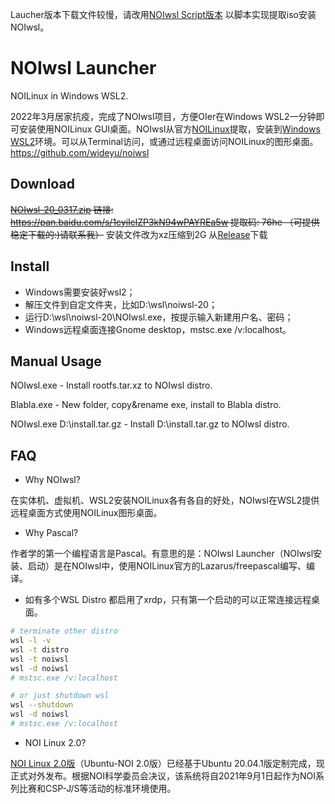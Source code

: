 Laucher版本下载文件较慢，请改用[NOIwsl Script版本](https://github.com/wideyu/noiwsl) 以脚本实现提取iso安装NOIwsl。

# NOIwsl Launcher

NOILinux in Windows WSL2.

2022年3月居家抗疫，完成了NOIwsl项目，方便OIer在Windows WSL2一分钟即可安装使用NOILinux GUI桌面。NOIwsl从官方[NOILinux](https://www.noi.cn/gynoi/jsgz/2021-07-16/732450.shtml)提取，安装到[Windows WSL2](https://docs.microsoft.com/windows/wsl/install)环境。可以从Terminal访问，或通过远程桌面访问NOILinux的图形桌面。
https://github.com/wideyu/noiwsl

## Download
~~[NOIwsl-20_0317.zip](https://pan.baidu.com/s/1cyiIclZP3kN94wPAYREa5w) 链接: https://pan.baidu.com/s/1cyiIclZP3kN94wPAYREa5w 提取码: 76he （可提供稳定下载的:)请联系我）~~
安装文件改为xz压缩到2G 从[Release](https://github.com/wideyu/noiwslLauncher/releases)下载

## Install
* Windows需要安装好wsl2；
* 解压文件到自定文件夹，比如D:\wsl\noiwsl-20；
* 运行D:\wsl\noiwsl-20\NOIwsl.exe，按提示输入新建用户名、密码；
* Windows远程桌面连接Gnome desktop，mstsc.exe /v:localhost。

## Manual Usage
NOIwsl.exe - Install rootfs.tar.xz to NOIwsl distro.

Blabla.exe - New folder, copy&rename exe, install to Blabla distro.

NOIwsl.exe D:\install.tar.gz - Install D:\install.tar.gz to NOIwsl distro.

## FAQ
* Why NOIwsl?

在实体机、虚拟机、WSL2安装NOILinux各有各自的好处，NOIwsl在WSL2提供远程桌面方式使用NOILinux图形桌面。

* Why Pascal?

作者学的第一个编程语言是Pascal。有意思的是：NOIwsl Launcher（NOIwsl安装、启动）是在NOIwsl中，使用NOILinux官方的Lazarus/freepascal编写、编译。

* 如有多个WSL Distro 都启用了xrdp，只有第一个启动的可以正常连接远程桌面。
```bash
# terminate other distro
wsl -l -v
wsl -t distro
wsl -t noiwsl
wsl -d noiwsl
# mstsc.exe /v:localhost

# or just shutdown wsl
wsl --shutdown
wsl -d noiwsl
# mstsc.exe /v:localhost
```

* NOI Linux 2.0?

[NOI Linux 2.0版](https://www.noi.cn/gynoi/jsgz/2021-07-16/732450.shtml)（Ubuntu-NOI 2.0版）已经基于Ubuntu 20.04.1版定制完成，现正式对外发布。根据NOI科学委员会决议，该系统将自2021年9月1日起作为NOI系列比赛和CSP-J/S等活动的标准环境使用。
